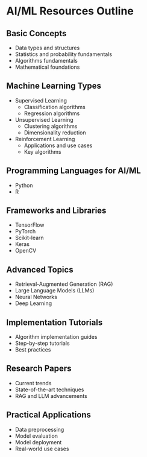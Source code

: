 # AI/ML Resources Outline

## Basic Concepts
- Data types and structures
- Statistics and probability fundamentals
- Algorithms fundamentals
- Mathematical foundations

## Machine Learning Types
- Supervised Learning
  - Classification algorithms
  - Regression algorithms
- Unsupervised Learning
  - Clustering algorithms
  - Dimensionality reduction
- Reinforcement Learning
  - Applications and use cases
  - Key algorithms

## Programming Languages for AI/ML
- Python
- R

## Frameworks and Libraries
- TensorFlow
- PyTorch
- Scikit-learn
- Keras
- OpenCV

## Advanced Topics
- Retrieval-Augmented Generation (RAG)
- Large Language Models (LLMs)
- Neural Networks
- Deep Learning

## Implementation Tutorials
- Algorithm implementation guides
- Step-by-step tutorials
- Best practices

## Research Papers
- Current trends
- State-of-the-art techniques
- RAG and LLM advancements

## Practical Applications
- Data preprocessing
- Model evaluation
- Model deployment
- Real-world use cases
